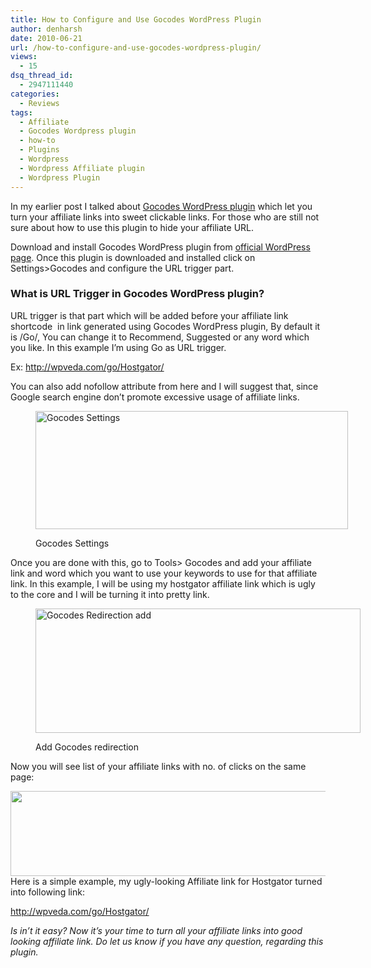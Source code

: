 ```yaml
---
title: How to Configure and Use Gocodes WordPress Plugin
author: denharsh
date: 2010-06-21
url: /how-to-configure-and-use-gocodes-wordpress-plugin/
views:
  - 15
dsq_thread_id:
  - 2947111440
categories:
  - Reviews
tags:
  - Affiliate
  - Gocodes Wordpress plugin
  - how-to
  - Plugins
  - Wordpress
  - Wordpress Affiliate plugin
  - Wordpress Plugin
---
```

In my earlier post I talked about <a href="http://wpveda.com/gocodes-wordpress-plugin-to-hide-your-affiliate-links/" onclick="_gaq.push(['_trackEvent', 'outbound-article', 'http://wpveda.com/gocodes-wordpress-plugin-to-hide-your-affiliate-links/', 'Gocodes WordPress plugin']);" >Gocodes WordPress plugin</a> which let you turn your affiliate links into sweet clickable links. For those who are still not sure about how to use this plugin to hide your affiliate URL.

Download and install Gocodes WordPress plugin from <a href="http://wordpress.org/extend/plugins/gocodes/" onclick="_gaq.push(['_trackEvent', 'outbound-article', 'http://wordpress.org/extend/plugins/gocodes/', 'official WordPress page']);" >official WordPress page</a>. Once this plugin is downloaded and installed click on Settings>Gocodes and configure the URL trigger part.

### What is URL Trigger in Gocodes WordPress plugin?

URL trigger is that part which will be added before your affiliate link shortcode  in link generated using Gocodes WordPress plugin, By default it is /Go/, You can change it to Recommend, Suggested or any word which you like. In this example I&#8217;m using Go as URL trigger.

Ex: http://wpveda.com/go/Hostgator/

You can also add nofollow attribute from here and I will suggest that, since Google search engine don&#8217;t promote excessive usage of affiliate links.<figure id="attachment_440" style="width: 500px;" class="wp-caption aligncenter">

[<img class="size-large   wp-image-52320" src="http://cdn.devilsworkshop.org/files/2010/06/gocodes-settings-590x189.jpg" alt="Gocodes Settings" width="500" height="189" />][1]<figcaption class="wp-caption-text">Gocodes Settings</figcaption></figure> 

Once you are done with this, go to Tools> Gocodes and add your affiliate link and word which you want to use your keywords to use for that affiliate link. In this example, I will be using my hostgator affiliate link which is ugly to the core and I will be turning it into pretty link.<figure id="attachment_441" style="width: 520px;" class="wp-caption aligncenter">

[<img class="size-large wp-image-441" src="http://cdn.devilsworkshop.org/files/2010/06/gocodes-redirection-add-520x199.jpg" alt="Gocodes Redirection add" width="520" height="199" />][2]<figcaption class="wp-caption-text">Add Gocodes redirection</figcaption></figure> 

Now you will see list of your affiliate links with no. of clicks on the same page:

[<img class="aligncenter size-large wp-image-442" src="http://cdn.devilsworkshop.org/files/2010/06/gocodes-screenshot-520x136.jpg" alt="" width="520" height="136" />][3]Here is a simple example, my ugly-looking Affiliate link for Hostgator turned into following link:

<a href="http://wpveda.com/go/Hostgator/" onclick="_gaq.push(['_trackEvent', 'outbound-article', 'http://wpveda.com/go/Hostgator/', 'http://wpveda.com/go/Hostgator/']);" >http://wpveda.com/go/Hostgator/</a>

*Is in&#8217;t it easy? Now it&#8217;s your time to turn all your affiliate links into good looking affiliate link. Do let us know if you have any question, regarding this plugin.*

 [1]: http://cdn.devilsworkshop.org/files/2010/06/gocodes-settings.jpg
 [2]: http://cdn.devilsworkshop.org/files/2010/06/gocodes-redirection-add.jpg
 [3]: http://cdn.devilsworkshop.org/files/2010/06/gocodes-screenshot.jpg
